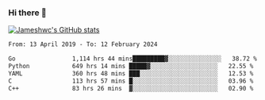 ### Hi there 👋

[![Jameshwc's GitHub stats](https://github-readme-stats.vercel.app/api?username=jameshwc)](https://github.com/anuraghazra/github-readme-stats)

<!--START_SECTION:waka-->

```txt
From: 13 April 2019 - To: 12 February 2024

Go                1,114 hrs 44 mins█████████▓░░░░░░░░░░░░░░░   38.72 %
Python            649 hrs 14 mins █████▓░░░░░░░░░░░░░░░░░░░   22.55 %
YAML              360 hrs 48 mins ███░░░░░░░░░░░░░░░░░░░░░░   12.53 %
C                 113 hrs 57 mins █░░░░░░░░░░░░░░░░░░░░░░░░   03.96 %
C++               83 hrs 26 mins  ▓░░░░░░░░░░░░░░░░░░░░░░░░   02.90 %
```

<!--END_SECTION:waka-->